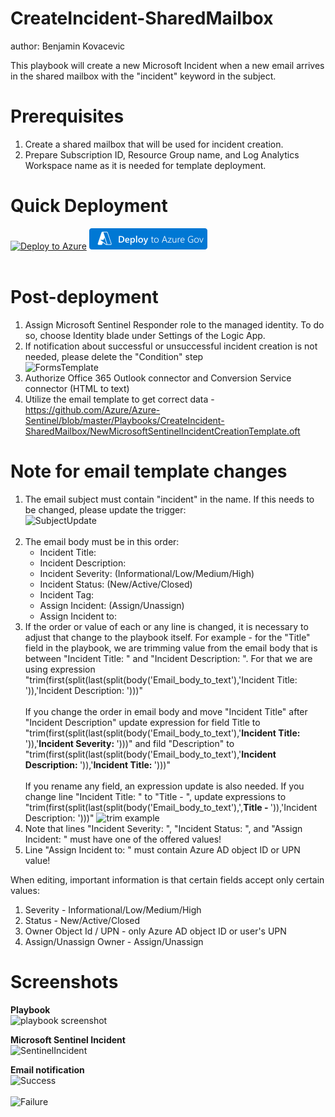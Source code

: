 # CreateIncident-SharedMailbox
author: Benjamin Kovacevic

This playbook will create a new Microsoft Incident when a new email arrives in the shared mailbox with the "incident" keyword in the subject.

# Prerequisites
1. Create a shared mailbox that will be used for incident creation.
2. Prepare Subscription ID, Resource Group name, and Log Analytics Workspace name as it is needed for template deployment.

# Quick Deployment
[![Deploy to Azure](https://aka.ms/deploytoazurebutton)](https://portal.azure.com/#create/Microsoft.Template/uri/https%3A%2F%2Fraw.githubusercontent.com%2FAzure%2FAzure-Sentinel%2Fmaster%2FPlaybooks%2FCreateIncident-SharedMailbox%2Fazuredeploy.json)
[![Deploy to Azure Gov](https://raw.githubusercontent.com/Azure/azure-quickstart-templates/master/1-CONTRIBUTION-GUIDE/images/deploytoazuregov.png)](https://portal.azure.us/#create/Microsoft.Template/uri/https%3A%2F%2Fraw.githubusercontent.com%2FAzure%2FAzure-Sentinel%2Fmaster%2FPlaybooks%2FCreateIncident-SharedMailbox%2Fazuredeploy.json)
<br><br>

# Post-deployment
1. Assign Microsoft Sentinel Responder role to the managed identity. To do so, choose Identity blade under Settings of the Logic App.
2. If notification about successful or unsuccessful incident creation is not needed, please delete the "Condition" step<br>
![FormsTemplate](./images/DeleteConditionDark.jpg)<br>
3. Authorize Office 365 Outlook connector and Conversion Service connector (HTML to text)
4. Utilize the email template to get correct data - https://github.com/Azure/Azure-Sentinel/blob/master/Playbooks/CreateIncident-SharedMailbox/NewMicrosoftSentinelIncidentCreationTemplate.oft

# Note for email template changes
1. The email subject must contain "incident" in the name. If this needs to be changed, please update the trigger:<br>
![SubjectUpdate](./images/EmailSubjectUpdateDark.jpg)<br><br>
2. The email body must be in this order:
    - Incident Title:
    - Incident Description:
    - Incident Severity: (Informational/Low/Medium/High)
    - Incident Status: (New/Active/Closed)
    - Incident Tag:
    - Assign Incident: (Assign/Unassign)
    - Assign Incident to:
3. If the order or value of each or any line is changed, it is necessary to adjust that change to the playbook itself. For example - for the "Title" field in the playbook, we are trimming value from the email body that is between "Incident Title: " and "Incident Description: ". For that we are using expression "trim(first(split(last(split(body('Email_body_to_text'),'Incident Title: ')),'Incident Description: ')))"<br><br>
If you change the order in email body and move "Incident Title" after "Incident Description" update expression for field Title to "trim(first(split(last(split(body('Email_body_to_text'),'<strong>Incident Title: </strong>')),'<strong>Incident Severity: </strong>')))" and fild "Description" to "trim(first(split(last(split(body('Email_body_to_text'),'<strong>Incident Description: </strong>')),'<strong>Incident Title: </strong>')))"<br><br>
If you rename any field, an expression update is also needed. If you change line "Incident Title: " to "Title - ", update expressions to "trim(first(split(last(split(body('Email_body_to_text'),',<strong>Title - </strong>')),'Incident Description: ')))"
![trim example](./images/TrimExampleDark.jpg)<br>
3. Note that lines "Incident Severity: ", "Incident Status: ", and "Assign Incident: " must have one of the offered values!
4. Line "Assign Incident to: " must contain Azure AD object ID or UPN value!


When editing, important information is that certain fields accept only certain values:<br>
1. Severity - Informational/Low/Medium/High
2. Status - New/Active/Closed
3. Owner Object Id / UPN - only Azure AD object ID or user's UPN
4. Assign/Unassign Owner - Assign/Unassign

# Screenshots

**Playbook** <br>
![playbook screenshot](./images/SharedMailboxPlaybookDark.jpg)<br>

**Microsoft Sentinel Incident**<br>
![SentinelIncident](./images/SentinelIncidentDark.jpg)<br>

**Email notification**<br>
![Success](./images/successDark.jpg)<br><br>
![Failure](./images/UnsuccessDark.jpg)<br>
